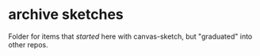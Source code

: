 # archive sketches

Folder for items that _started_ here with canvas-sketch, but "graduated" into other repos.